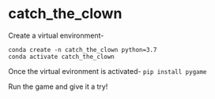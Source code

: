# catch_the_clown

Create a virtual environment-
```
conda create -n catch_the_clown python=3.7
conda activate catch_the_clown 
```
Once the virtual evironment is activated- `pip install pygame`

Run the game and give it a try!
